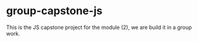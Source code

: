 # group-capstone-js
This is the JS capstone project for the module (2), we are build it in a group work.
